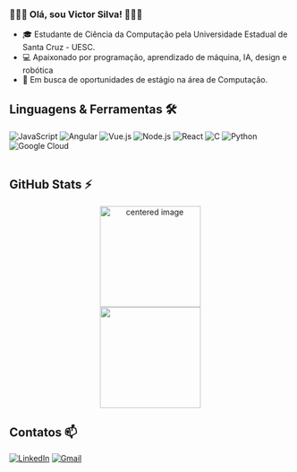 ### 👨🏾‍💻 Olá, sou Victor Silva! 👨🏾‍💻

- 🎓 Estudante de Ciência da Computação pela Universidade Estadual de Santa Cruz - UESC.
- 💻 Apaixonado por programação, aprendizado de máquina, IA, design e robótica
- 🔎 Em busca de oportunidades de estágio na área de Computação.

## Linguagens & Ferramentas 🛠️
<div>
  <img align="center" alt="JavaScript" src="https://img.shields.io/badge/JavaScript-F7DF1E?style=for-the-badge&logo=javascript&logoColor=black" />
  <img align="center" alt="Angular" src="https://img.shields.io/badge/Angular-DD0031?style=for-the-badge&logo=angular&logoColor=white" />
  <img align="center" alt="Vue.js" src="https://img.shields.io/badge/Vue.js-006c00?style=for-the-badge&logo=vue.js&logoColor=white" />
  <img align="center" alt="Node.js" src="https://img.shields.io/badge/Node.js-43853D?style=for-the-badge&logo=node.js&logoColor=white" />
  <img align="center" alt="React" src="https://img.shields.io/badge/React-007ACC?style=for-the-badge&logo=react&logoColor=white" />
  <img align="center" alt="C" src="https://img.shields.io/badge/C-00599C?style=for-the-badge&logo=c&logoColor=white" />
  <img align="center" alt="Python" src="https://img.shields.io/badge/Python-3776AB?style=for-the-badge&logo=python&logoColor=white" />
  <img align="center" alt="Google Cloud" src="https://img.shields.io/badge/Google%20Cloud-4285F4?style=for-the-badge&logo=google-cloud&logoColor=white" />
</div><br/>

## GitHub Stats ⚡
<div>
  <center>
    <img height="180em" src="https://github-readme-stats.vercel.app/api?username=VictorSilvaJS&show_icons=true&theme=radical&include_all_commits=true&count_private=true" alt="centered image">
  </center>
  <center>
    <img height="180em" src="https://github-readme-stats.vercel.app/api/top-langs/?username=VictorSilvaJS&layout=compact&langs_count=7&theme=radical"/> 
  </center>
</div>

## Contatos 📫
[![LinkedIn](https://img.shields.io/badge/LinkedIn-0077B5?style=for-the-badge&logo=linkedin&logoColor=white)](https://www.linkedin.com/in/victor-silva-cic/)
[![Gmail](https://img.shields.io/badge/-vsjesus.cic%40uesc.br-D14836?style=for-the-badge&logo=gmail&logoColor=white&link=mailto:vsjesus.cic@uesc.br)]()

<!--[![Instagram](https://img.shields.io/badge/Instagram-E4405F?style=for-the-badge&logo=instagram&logoColor=white)](https://www.instagram.com/gabbiribas/) 
[![Duolingo](https://img.shields.io/badge/Duolingo-58CC02?style=for-the-badge&logo=Duolingo&logoColor=white)](https://www.duolingo.com/profile/gabbiribas)
-->  
  
